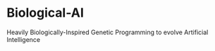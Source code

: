Biological-AI
=============

Heavily Biologically-Inspired Genetic Programming to evolve Artificial Intelligence